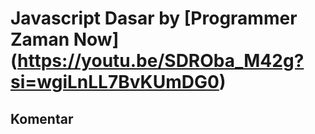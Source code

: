 # Javascript Dasar by [Programmer Zaman Now] (https://youtu.be/SDROba_M42g?si=wgiLnLL7BvKUmDG0)

## Komentar
